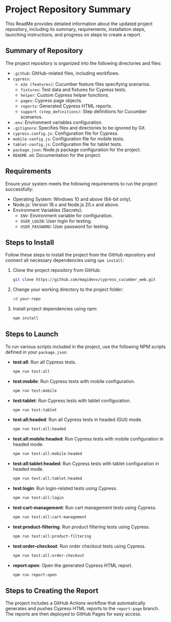 # Project Repository Summary

This ReadMe provides detailed information about the updated project repository, including its summary, requirements, installation steps, launching instructions, and progress on steps to create a report.

## Summary of Repository

The project repository is organized into the following directories and files:

- `.github`: GitHub-related files, including workflows.
- `cypress`:
  - `e2e (features)`: Cucumber feature files specifying scenarios.
  - `fixtures`: Test data and fixtures for Cypress tests.
  - `helper`: Custom Cypress helper functions.
  - `pages`: Cypress page objects.
  - `reports`: Generated Cypress HTML reports.
  - `support (step_definitions)`: Step definitions for Cucumber scenarios.
- `.env`: Environment variables configuration.
- `.gitignore`: Specifies files and directories to be ignored by Git.
- `cypress.config.js`: Configuration file for Cypress.
- `mobile-config.js`: Configuration file for mobile tests.
- `tablet-config.js`: Configuration file for tablet tests.
- `package.json`: Node.js package configuration for the project.
- `README.md`: Documentation for the project.

## Requirements

Ensure your system meets the following requirements to run the project successfully:

- Operating System: Windows 10 and above (64-bit only).
- Node.js: Version 18.x and Node.js 20.x and above.
- Environment Variables (Secrets):
  - `ENV`: Environment variable for configuration.
  - `USER_LOGIN`: User login for testing.
  - `USER_PASSWORD`: User password for testing.

## Steps to Install

Follow these steps to install the project from the GitHub repository and connect all necessary dependencies using `npm install`:

1. Clone the project repository from GitHub:
   ```bash
   git clone https://github.com/magidevv/cypress_cucumber_web.git
   ```

2. Change your working directory to the project folder:
   ```bash
   cd your-repo
   ```

3. Install project dependencies using npm:
   ```bash
   npm install
   ```

## Steps to Launch

To run various scripts included in the project, use the following NPM scripts defined in your `package.json`:

- **test:all**: Run all Cypress tests.
   ```bash
   npm run test:all
   ```
- **test:mobile**: Run Cypress tests with mobile configuration.
   ```bash
   npm run test:mobile
   ```
- **test:tablet**: Run Cypress tests with tablet configuration.
   ```bash
   npm run test:tablet
   ```
- **test:all:headed**: Run all Cypress tests in headed (GUI) mode.
   ```bash
   npm run test:all:headed
   ```
- **test:all:mobile:headed**: Run Cypress tests with mobile configuration in headed mode.
   ```bash
   npm run test:all:mobile:headed
   ```
- **test:all:tablet:headed**: Run Cypress tests with tablet configuration in headed mode.
   ```bash
   npm run test:all:tablet:headed
   ```
- **test:login**: Run login-related tests using Cypress.
   ```bash
   npm run test:all:login
   ```
- **test:cart-management**: Run cart management tests using Cypress.
   ```bash
   npm run test:all:cart-management
   ```
- **test:product-filtering**: Run product filtering tests using Cypress.
   ```bash
   npm run test:all:product-filtering
   ```
- **test:order-checkout**: Run order checkout tests using Cypress.
   ```bash
   npm run test:all:order-checkout
   ```
- **report:open**: Open the generated Cypress HTML report.
   ```bash
   npm run report:open
   ```

## Steps to Creating the Report

The project includes a GitHub Actions workflow that automatically generates and pushes Cypress HTML reports to the `report-page` branch. The reports are then deployed to GitHub Pages for easy access.